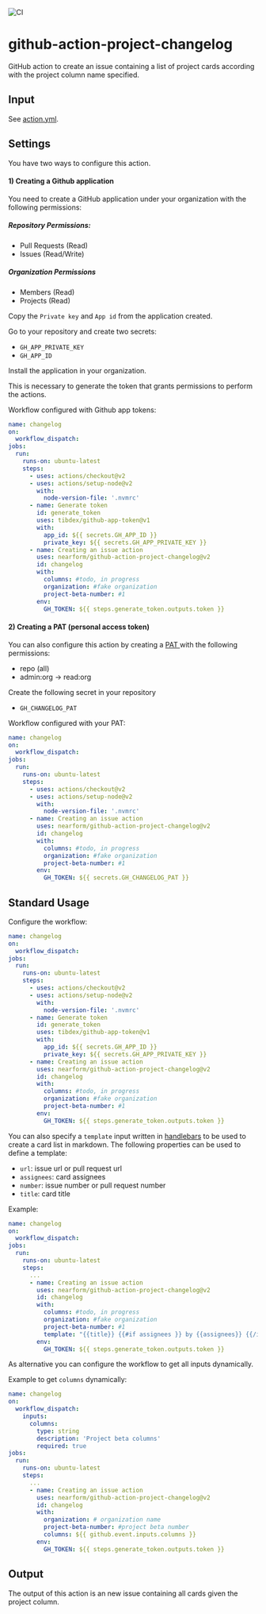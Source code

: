 ![CI](https://github.com/nearform/github-action-project-changelog/actions/workflows/ci.yml/badge.svg)

# github-action-project-changelog

GitHub action to create an issue containing a list of project cards according with the project column name specified.

## Input

See [action.yml](action.yml).

## Settings

You have two ways to configure this action.

#### 1) Creating a Github application

You need to create a GitHub application under your organization with the following permissions:

##### Repository Permissions:
- Pull Requests (Read)
- Issues (Read/Write)

##### Organization Permissions
- Members (Read)
- Projects (Read)

Copy the `Private key` and `App id` from the application created.

Go to your repository and create two secrets:
- `GH_APP_PRIVATE_KEY`
- `GH_APP_ID`

Install the application in your organization.

This is necessary to generate the token that grants permissions to perform the actions.

Workflow configured with Github app tokens:
```yaml
name: changelog
on:
  workflow_dispatch:
jobs:
  run:
    runs-on: ubuntu-latest
    steps:
      - uses: actions/checkout@v2
      - uses: actions/setup-node@v2
        with:
          node-version-file: '.nvmrc'
      - name: Generate token
        id: generate_token
        uses: tibdex/github-app-token@v1
        with:
          app_id: ${{ secrets.GH_APP_ID }}
          private_key: ${{ secrets.GH_APP_PRIVATE_KEY }}
      - name: Creating an issue action
        uses: nearform/github-action-project-changelog@v2
        id: changelog
        with:
          columns: #todo, in progress
          organization: #fake organization
          project-beta-number: #1
        env:
          GH_TOKEN: ${{ steps.generate_token.outputs.token }}
```

#### 2) Creating a PAT (personal access token)
You can also configure this action by creating a [PAT ](https://docs.github.com/en/authentication/keeping-your-account-and-data-secure/creating-a-personal-access-token) with the following permissions:
- repo (all)
- admin:org -> read:org

Create the following secret in your repository
- `GH_CHANGELOG_PAT`

Workflow configured with your PAT:
```yaml
name: changelog
on:
  workflow_dispatch:
jobs:
  run:
    runs-on: ubuntu-latest
    steps:
      - uses: actions/checkout@v2
      - uses: actions/setup-node@v2
        with:
          node-version-file: '.nvmrc'
      - name: Creating an issue action
        uses: nearform/github-action-project-changelog@v2
        id: changelog
        with:
          columns: #todo, in progress
          organization: #fake organization
          project-beta-number: #1
        env:
          GH_TOKEN: ${{ secrets.GH_CHANGELOG_PAT }}
```

## Standard Usage
Configure the workflow:

```yaml
name: changelog
on:
  workflow_dispatch:
jobs:
  run:
    runs-on: ubuntu-latest
    steps:
      - uses: actions/checkout@v2
      - uses: actions/setup-node@v2
        with:
          node-version-file: '.nvmrc'
      - name: Generate token
        id: generate_token
        uses: tibdex/github-app-token@v1
        with:
          app_id: ${{ secrets.GH_APP_ID }}
          private_key: ${{ secrets.GH_APP_PRIVATE_KEY }}
      - name: Creating an issue action
        uses: nearform/github-action-project-changelog@v2
        id: changelog
        with:
          columns: #todo, in progress
          organization: #fake organization
          project-beta-number: #1
        env:
          GH_TOKEN: ${{ steps.generate_token.outputs.token }}
```

You can also specify a `template` input written in [handlebars](https://handlebarsjs.com/) to be used to create a card list in markdown.
The following properties can be used to define a template:
- `url`: issue url or pull request url
- `assignees`: card assignees
- `number`: issue number or pull request number
- `title`: card title

Example:
```yaml
name: changelog
on:
  workflow_dispatch:
jobs:
  run:
    runs-on: ubuntu-latest
    steps:
      ...
      - name: Creating an issue action
        uses: nearform/github-action-project-changelog@v2
        id: changelog
        with:
          columns: #todo, in progress
          organization: #fake organization
          project-beta-number: #1
          template: "{{title}} {{#if assignees }} by {{assignees}} {{/if}} {{#if number}} in [#{{number}}]({{url}}) {{/if}}"
        env:
          GH_TOKEN: ${{ steps.generate_token.outputs.token }}
```

As alternative you can configure the workflow to get all inputs dynamically.

Example to get `columns` dynamically:
```yaml
name: changelog
on:
  workflow_dispatch:
    inputs:
      columns:
        type: string
        description: 'Project beta columns'
        required: true
jobs:
  run:
    runs-on: ubuntu-latest
    steps:
      ...
      - name: Creating an issue action
        uses: nearform/github-action-project-changelog@v2
        id: changelog
        with:
          organization: # organization name
          project-beta-number: #project beta number
          columns: ${{ github.event.inputs.columns }}
        env:
          GH_TOKEN: ${{ steps.generate_token.outputs.token }}
```

## Output
The output of this action is an new issue containing all cards given the project column.

